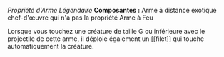 _Propriété d'Arme Légendaire_
__Composantes :__ Arme à distance exotique chef-d'œuvre qui n'a pas la propriété Arme à Feu

Lorsque vous touchez une créature de taille G ou inférieure avec le projectile de cette arme, il déploie également un [[filet]] qui touche automatiquement la créature.